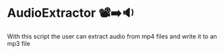# AudioExtractor 📽️➡️🔉
With this script the user can extract audio from mp4 files and write it to an mp3 file
